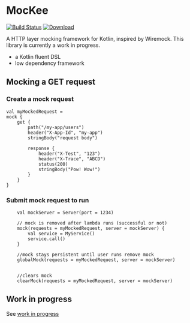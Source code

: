 # MocKee
[![Build Status](https://travis-ci.org/rama-nallamilli/mockee.svg?branch=master)](https://travis-ci.org/rama-nallamilli/mockee)
[ ![Download](https://api.bintray.com/packages/rama-nallamilli/mockee/mockee/images/download.svg) ](https://bintray.com/rama-nallamilli/mockee/mockee/_latestVersion)

A HTTP layer mocking framework for Kotlin, inspired by Wiremock.  This library is currently a work in progress.

- a Kotlin fluent DSL
- low dependency framework

## Mocking a GET request

### Create a mock request
```
val myMockedRequest =
mock {
    get {
        path("/my-app/users")
        header("X-App-Id", "my-app")
        stringBody("request body")

        response {
            header("X-Test", "123")
            header("X-Trace", "ABCD")
            status(200)
            stringBody("Pow! Wow!")
        }
    }
}
```

### Submit mock request to run
```
    val mockServer = Server(port = 1234)

    // mock is removed after lambda runs (successful or not)
    mock(requests = myMockedRequest, server = mockServer) {
        val service = MyService()
        service.call()
    }

    //mock stays persistent until user runs remove mock
    globalMock(requests = myMockedRequest, server = mockServer)


    //clears mock
    clearMock(requests = myMockedRequest, server = mockServer)

```
## Work in progress
See [work in progress](wip.md)
